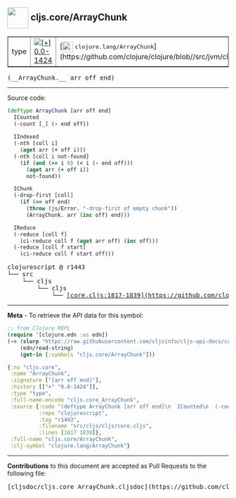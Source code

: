 ## <img width="48px" valign="middle" src="http://i.imgur.com/Hi20huC.png"> cljs.core/ArrayChunk

 <table border="1">
<tr>

<td>type</td>
<td><a href="https://github.com/cljsinfo/cljs-api-docs/tree/0.0-1424"><img valign="middle" alt="[+] 0.0-1424" src="https://img.shields.io/badge/+-0.0--1424-lightgrey.svg"></a> </td>
<td>
[<img height="24px" valign="middle" src="http://i.imgur.com/1GjPKvB.png"> <samp>clojure.lang/ArrayChunk</samp>](https://github.com/clojure/clojure/blob//src/jvm/clojure/lang/ArrayChunk.java)
</td>
</tr>
</table>

 <samp>
(__ArrayChunk.__ arr off end)<br>
</samp>

---





Source code:

```clj
(deftype ArrayChunk [arr off end]
  ICounted
  (-count [_] (- end off))
  
  IIndexed
  (-nth [coll i]
    (aget arr (+ off i)))
  (-nth [coll i not-found]
    (if (and (>= i 0) (< i (- end off)))
      (aget arr (+ off i))
      not-found))

  IChunk
  (-drop-first [coll]
    (if (== off end)
      (throw (js/Error. "-drop-first of empty chunk"))
      (ArrayChunk. arr (inc off) end)))

  IReduce
  (-reduce [coll f]
    (ci-reduce coll f (aget arr off) (inc off)))
  (-reduce [coll f start]
    (ci-reduce coll f start off)))
```

 <pre>
clojurescript @ r1443
└── src
    └── cljs
        └── cljs
            └── <ins>[core.cljs:1817-1839](https://github.com/clojure/clojurescript/blob/r1443/src/cljs/cljs/core.cljs#L1817-L1839)</ins>
</pre>


---

__Meta__ - To retrieve the API data for this symbol:

```clj
;; from Clojure REPL
(require '[clojure.edn :as edn])
(-> (slurp "https://raw.githubusercontent.com/cljsinfo/cljs-api-docs/catalog/cljs-api.edn")
    (edn/read-string)
    (get-in [:symbols "cljs.core/ArrayChunk"]))
```

```clj
{:ns "cljs.core",
 :name "ArrayChunk",
 :signature ["[arr off end]"],
 :history [["+" "0.0-1424"]],
 :type "type",
 :full-name-encode "cljs.core_ArrayChunk",
 :source {:code "(deftype ArrayChunk [arr off end]\n  ICounted\n  (-count [_] (- end off))\n  \n  IIndexed\n  (-nth [coll i]\n    (aget arr (+ off i)))\n  (-nth [coll i not-found]\n    (if (and (>= i 0) (< i (- end off)))\n      (aget arr (+ off i))\n      not-found))\n\n  IChunk\n  (-drop-first [coll]\n    (if (== off end)\n      (throw (js/Error. \"-drop-first of empty chunk\"))\n      (ArrayChunk. arr (inc off) end)))\n\n  IReduce\n  (-reduce [coll f]\n    (ci-reduce coll f (aget arr off) (inc off)))\n  (-reduce [coll f start]\n    (ci-reduce coll f start off)))",
          :repo "clojurescript",
          :tag "r1443",
          :filename "src/cljs/cljs/core.cljs",
          :lines [1817 1839]},
 :full-name "cljs.core/ArrayChunk",
 :clj-symbol "clojure.lang/ArrayChunk"}

```

---

__Contributions__ to this document are accepted as Pull Requests to the following file:

 <pre>
[cljsdoc/cljs.core_ArrayChunk.cljsdoc](https://github.com/cljsinfo/cljs-api-docs/blob/master/cljsdoc/cljs.core_ArrayChunk.cljsdoc)
</pre>

